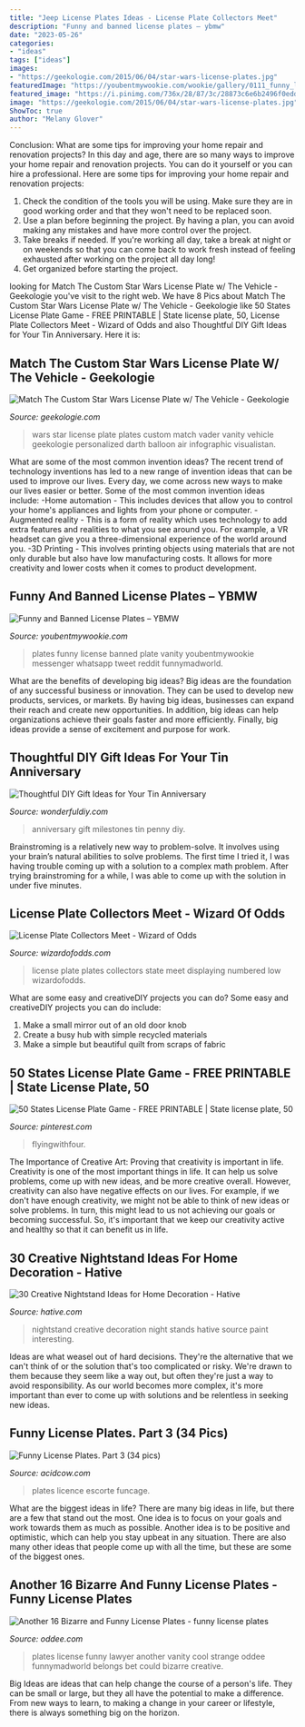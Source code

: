 ```yaml
---
title: "Jeep License Plates Ideas - License Plate Collectors Meet"
description: "Funny and banned license plates – ybmw"
date: "2023-05-26"
categories:
- "ideas"
tags: ["ideas"]
images:
- "https://geekologie.com/2015/06/04/star-wars-license-plates.jpg"
featuredImage: "https://youbentmywookie.com/wookie/gallery/0111_funny_license_plates/funny-plates_5.jpg"
featured_image: "https://i.pinimg.com/736x/28/87/3c/28873c6e6b2496f0edd48c7c191b0b32.jpg"
image: "https://geekologie.com/2015/06/04/star-wars-license-plates.jpg"
ShowToc: true
author: "Melany Glover"
---
```



Conclusion: What are some tips for improving your home repair and renovation projects?
In this day and age, there are so many ways to improve your home repair and renovation projects. You can do it yourself or you can hire a professional. Here are some tips for improving your home repair and renovation projects: 
1. Check the condition of the tools you will be using. Make sure they are in good working order and that they won't need to be replaced soon. 
2. Use a plan before beginning the project. By having a plan, you can avoid making any mistakes and have more control over the project. 
3. Take breaks if needed. If you're working all day, take a break at night or on weekends so that you can come back to work fresh instead of feeling exhausted after working on the project all day long! 
4. Get organized before starting the project.

	

		
looking for Match The Custom Star Wars License Plate w/ The Vehicle - Geekologie you've visit to the right web. We have 8 Pics about Match The Custom Star Wars License Plate w/ The Vehicle - Geekologie like 50 States License Plate Game - FREE PRINTABLE | State license plate, 50, License Plate Collectors Meet - Wizard of Odds and also Thoughtful DIY Gift Ideas for Your Tin Anniversary. Here it is:
		
    
## Match The Custom Star Wars License Plate W/ The Vehicle - Geekologie

<img loading=lazy src="https://geekologie.com/2015/06/04/star-wars-license-plates.jpg" onerror="this.onerror=null;this.src='https://tse3.mm.bing.net/th?id=OIP.k_6HXRi-KZ8PNgOeM5_WgQHaSK&amp;pid=15.1';" alt="Match The Custom Star Wars License Plate w/ The Vehicle - Geekologie">

_Source: geekologie.com_

>wars star license plate plates custom match vader vanity vehicle geekologie personalized darth balloon air infographic visualistan. 

	

What are some of the most common invention ideas?
The recent trend of technology inventions has led to a new range of invention ideas that can be used to improve our lives. Every day, we come across new ways to make our lives easier or better. Some of the most common invention ideas include: 
-Home automation - This includes devices that allow you to control your home's appliances and lights from your phone or computer. 
-Augmented reality - This is a form of reality which uses technology to add extra features and realities to what you see around you. For example, a VR headset can give you a three-dimensional experience of the world around you. 
-3D Printing - This involves printing objects using materials that are not only durable but also have low manufacturing costs. It allows for more creativity and lower costs when it comes to product development.

    
## Funny And Banned License Plates – YBMW

<img loading=lazy src="https://youbentmywookie.com/wookie/gallery/0111_funny_license_plates/funny-plates_5.jpg" onerror="this.onerror=null;this.src='https://tse3.mm.bing.net/th?id=OIP.u_cbsQs0IIC7NY4aOcDI0QHaJ4&amp;pid=15.1';" alt="Funny and Banned License Plates – YBMW">

_Source: youbentmywookie.com_

>plates funny license banned plate vanity youbentmywookie messenger whatsapp tweet reddit funnymadworld. 

	

What are the benefits of developing big ideas?
Big ideas are the foundation of any successful business or innovation. They can be used to develop new products, services, or markets. By having big ideas, businesses can expand their reach and create new opportunities. In addition, big ideas can help organizations achieve their goals faster and more efficiently. Finally, big ideas provide a sense of excitement and purpose for work.

    
## Thoughtful DIY Gift Ideas For Your Tin Anniversary

<img loading=lazy src="http://cdn.wonderfuldiy.com/wp-content/uploads/2016/03/Penny-milestones.jpg" onerror="this.onerror=null;this.src='https://tse2.mm.bing.net/th?id=OIP.qt32eKlfXI6XF4AHgc9kSAHaJ6&amp;pid=15.1';" alt="Thoughtful DIY Gift Ideas for Your Tin Anniversary">

_Source: wonderfuldiy.com_

>anniversary gift milestones tin penny diy. 

	

Brainstroming is a relatively new way to problem-solve. It involves using your brain’s natural abilities to solve problems. The first time I tried it, I was having trouble coming up with a solution to a complex math problem. After trying brainstroming for a while, I was able to come up with the solution in under five minutes.

    
## License Plate Collectors Meet - Wizard Of Odds

<img loading=lazy src="http://wizardofodds.com/news/images/alpca/DSC_0028.JPG" onerror="this.onerror=null;this.src='https://tse2.mm.bing.net/th?id=OIP.xM__2EhhnusoxrYCcbyE5gHaLE&amp;pid=15.1';" alt="License Plate Collectors Meet - Wizard of Odds">

_Source: wizardofodds.com_

>license plate plates collectors state meet displaying numbered low wizardofodds. 

	

What are some easy and creativeDIY projects you can do?
Some easy and creativeDIY projects you can do include:
1. Make a small mirror out of an old door knob
2. Create a busy hub with simple recycled materials
3. Make a simple but beautiful quilt from scraps of fabric

    
## 50 States License Plate Game - FREE PRINTABLE | State License Plate, 50

<img loading=lazy src="https://i.pinimg.com/736x/28/87/3c/28873c6e6b2496f0edd48c7c191b0b32.jpg" onerror="this.onerror=null;this.src='https://tse2.mm.bing.net/th?id=OIP.g6Ra0XUtfDKxN93wO6vrzwHaLG&amp;pid=15.1';" alt="50 States License Plate Game - FREE PRINTABLE | State license plate, 50">

_Source: pinterest.com_

>flyingwithfour. 

	

The Importance of Creative Art: Proving that creativity is important in life.
Creativity is one of the most important things in life. It can help us solve problems, come up with new ideas, and be more creative overall. However, creativity can also have negative effects on our lives. For example, if we don't have enough creativity, we might not be able to think of new ideas or solve problems. In turn, this might lead to us not achieving our goals or becoming successful. So, it's important that we keep our creativity active and healthy so that it can benefit us in life.

    
## 30 Creative Nightstand Ideas For Home Decoration - Hative

<img loading=lazy src="http://hative.com/wp-content/uploads/2014/06/nightstand-ideas/26-creative-nightstand-ideas.jpg" onerror="this.onerror=null;this.src='https://tse1.mm.bing.net/th?id=OIP.Kpn5D3Uffo6GMB_cUI4ZAAHaJ4&amp;pid=15.1';" alt="30 Creative Nightstand Ideas for Home Decoration - Hative">

_Source: hative.com_

>nightstand creative decoration night stands hative source paint interesting. 

	

Ideas are what weasel out of hard decisions. They're the alternative that we can't think of or the solution that's too complicated or risky. We're drawn to them because they seem like a way out, but often they're just a way to avoid responsibility. As our world becomes more complex, it's more important than ever to come up with solutions and be relentless in seeking new ideas.

    
## Funny License Plates. Part 3 (34 Pics)

<img loading=lazy src="https://cdn.acidcow.com/pics/20140303/hilarious_hicense_plates_13.jpg" onerror="this.onerror=null;this.src='https://tse3.mm.bing.net/th?id=OIP.85YZZn0Fd30RkAgKKmIRyAHaJ4&amp;pid=15.1';" alt="Funny License Plates. Part 3 (34 pics)">

_Source: acidcow.com_

>plates licence escorte funcage. 

	

What are the biggest ideas in life?
There are many big ideas in life, but there are a few that stand out the most. One idea is to focus on your goals and work towards them as much as possible. Another idea is to be positive and optimistic, which can help you stay upbeat in any situation. There are also many other ideas that people come up with all the time, but these are some of the biggest ones.

    
## Another 16 Bizarre And Funny License Plates - Funny License Plates

<img loading=lazy src="https://www.oddee.com/wp-content/uploads/_media/imgs/articles2/a97054_g032_3-sue.jpg" onerror="this.onerror=null;this.src='https://tse2.mm.bing.net/th?id=OIP.Vy0OjUlVyr9mvG6H89w-jgHaGT&amp;pid=15.1';" alt="Another 16 Bizarre and Funny License Plates - funny license plates">

_Source: oddee.com_

>plates license funny lawyer another vanity cool strange oddee funnymadworld belongs bet could bizarre creative. 

	

Big Ideas are ideas that can help change the course of a person's life. They can be small or large, but they all have the potential to make a difference. From new ways to learn, to making a change in your career or lifestyle, there is always something big on the horizon.

